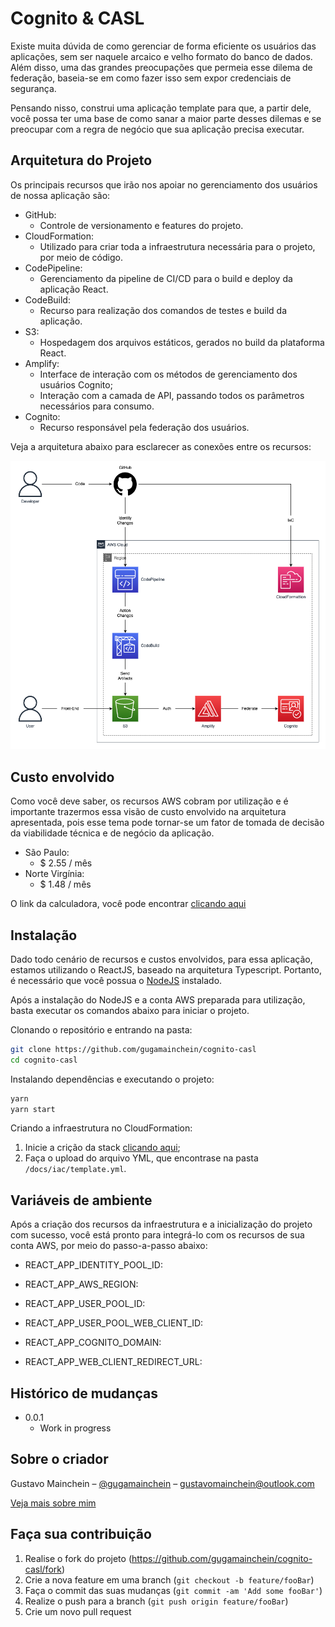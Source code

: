 # Cognito & CASL

Existe muita dúvida de como gerenciar de forma eficiente os usuários das aplicações, sem ser naquele arcaico e velho formato do banco de dados. Além disso, uma das grandes preocupações que permeia esse dilema de federação, baseia-se em como fazer isso sem expor credenciais de segurança.

Pensando nisso, construi uma aplicação template para que, a partir dele, você possa ter uma base de como sanar a maior parte desses dilemas e se preocupar com a regra de negócio que sua aplicação precisa executar.

## Arquitetura do Projeto

Os principais recursos que irão nos apoiar no gerenciamento dos usuários de nossa aplicação são:

- GitHub:
  - Controle de versionamento e features do projeto.
- CloudFormation:
  - Utilizado para criar toda a infraestrutura necessária para o projeto, por meio de código.
- CodePipeline:
  - Gerenciamento da pipeline de CI/CD para o build e deploy da aplicação React.
- CodeBuild:
  - Recurso para realização dos comandos de testes e build da aplicação.
- S3:
  - Hospedagem dos arquivos estáticos, gerados no build da plataforma React.
- Amplify:
  - Interface de interação com os métodos de gerenciamento dos usuários Cognito;
  - Interação com a camada de API, passando todos os parâmetros necessários para consumo.
- Cognito:
  - Recurso responsável pela federação dos usuários.

Veja a arquitetura abaixo para esclarecer as conexões entre os recursos:

![Arquitetura AWS](https://github.com/gugamainchein/cognito-casl/blob/master/docs/arquitetura/arquitetura.png?raw=true)

## Custo envolvido

Como você deve saber, os recursos AWS cobram por utilização e é importante trazermos essa visão de custo envolvido na arquitetura apresentada, pois esse tema pode tornar-se um fator de tomada de decisão da viabilidade técnica e de negócio da aplicação.

- São Paulo:
  - $ 2.55 / mês
- Norte Virgínia:
  - $ 1.48 / mês

O link da calculadora, você pode encontrar [clicando aqui][calc-aws]

## Instalação

Dado todo cenário de recursos e custos envolvidos, para essa aplicação, estamos utilizando o ReactJS, baseado na arquitetura Typescript. Portanto, é necessário que você possua o [NodeJS][nodejs] instalado.

Após a instalação do NodeJS e a conta AWS preparada para utilização, basta executar os comandos abaixo para iniciar o projeto.

Clonando o repositório e entrando na pasta:

```sh
git clone https://github.com/gugamainchein/cognito-casl
cd cognito-casl
```

Instalando dependências e executando o projeto:

```sh
yarn
yarn start
```

Criando a infraestrutura no CloudFormation:

1. Inicie a crição da stack [clicando aqui][infra-path];
2. Faça o upload do arquivo YML, que encontrase na pasta `/docs/iac/template.yml`.

## Variáveis de ambiente

Após a criação dos recursos da infraestrutura e a inicialização do projeto com sucesso, você está pronto para integrá-lo com os recursos de sua conta AWS, por meio do passo-a-passo abaixo:

- REACT_APP_IDENTITY_POOL_ID:

- REACT_APP_AWS_REGION:

- REACT_APP_USER_POOL_ID:

- REACT_APP_USER_POOL_WEB_CLIENT_ID:

- REACT_APP_COGNITO_DOMAIN:

- REACT_APP_WEB_CLIENT_REDIRECT_URL:

## Histórico de mudanças

- 0.0.1
  - Work in progress

## Sobre o criador

Gustavo Mainchein – [@gugamainchein](https://twitter.com/dbader_org) – gustavomainchein@outlook.com

[Veja mais sobre mim](https://github.com/gugamainchein)

## Faça sua contribuição

1. Realise o fork do projeto (<https://github.com/gugamainchein/cognito-casl/fork>)
2. Crie a nova feature em uma branch (`git checkout -b feature/fooBar`)
3. Faça o commit das suas mudanças (`git commit -am 'Add some fooBar'`)
4. Realize o push para a branch (`git push origin feature/fooBar`)
5. Crie um novo pull request

<!-- Markdown link & img dfn's -->

[npm-image]: https://img.shields.io/npm/v/datadog-metrics.svg?style=flat-square
[npm-url]: https://docs.npmjs.com/cli/v8
[nodejs]: https://nodejs.org/en/
[calc-aws]: https://calculator.aws/#/estimate?id=82b1ba2039c4ad90dd1930c3cbcf00f3f3b521cd
[infra-path]: https://us-east-1.console.aws.amazon.com/cloudformation/home?region=us-east-1#/stacks/create/template?stackName=cognito-casl

